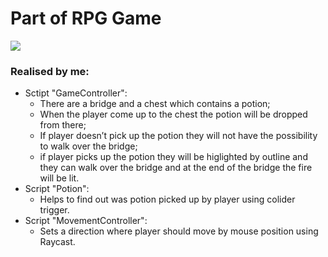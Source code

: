 # Part of RPG Game

![](https://github.com/alex-spiian/Unity3dPractice/blob/main/RPGGame/Imagies/ezgif.com-video-to-gif%20(2).gif)

### Realised by me:
- Sctipt "GameController":
    - There are a bridge and a chest which contains a potion;
    - When the player come up to the chest the potion will be dropped from there;
    - If player doesn’t pick up the potion they will not have the possibility to walk over the bridge;
    - if player picks up the potion they will be higlighted by outline and they can walk over the bridge and at the end of the bridge the fire will be lit.
- Script "Potion":
    - Helps to find out was potion picked up by player using colider trigger.
- Script "MovementController":
    - Sets a direction where player should move by mouse position using Raycast.  

